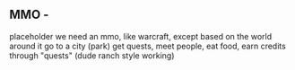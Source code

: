 ## MMO - 

placeholder
we need an mmo, like warcraft, except based on the world around it 
go to a city (park) get quests, meet people, eat food, earn credits through "quests" (dude ranch style working)

